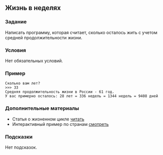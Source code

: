 ## Жизнь в неделях

### Задание

Написать программу, которая считает, сколько осталось жить с учетом средней продолжительности жизни.

### Условия

Нет обязательных условий.

### Пример

```
Сколько вам лет?
>>> 33
Средняя продолжительность жизни в России - 61 год.
У вас примерно осталось: 28 лет = 336 недель = 1344 недель = 9408 дней 
```


### Дополнительные материалы

* Статья о жизненном цикле [читать](https://waitbutwhy.com/2014/05/life-weeks.html)
* Интерактивный пример по странам [смотреть](https://labs.coruscantconsulting.co.uk/life/weeks/)

### Подсказки

Нет подсказок.
